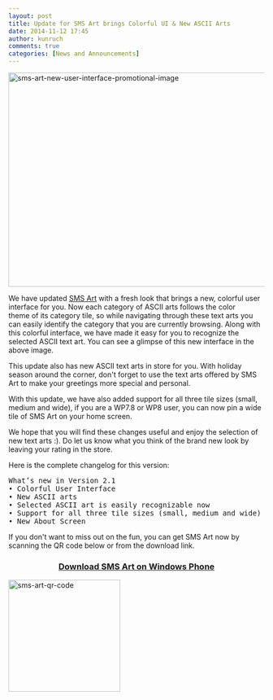 ```yaml
---
layout: post
title: Update for SMS Art brings Colorful UI & New ASCII Arts
date: 2014-11-12 17:45
author: kunruch
comments: true
categories: [News and Announcements]
---
```

<a href="http://kunruchcreations.com/wp-content/uploads/2014/11/sms-art-new-user-interface-promotional-image.png"><img class="aligncenter size-full wp-image-1571" src="http://kunruchcreations.com/wp-content/uploads/2014/11/sms-art-new-user-interface-promotional-image.png" alt="sms-art-new-user-interface-promotional-image" width="728" height="421" /></a>

We have updated <a href="http://apps.kunruchcreations.com/smsart/" target="_blank">SMS Art</a> with a fresh look that brings a new, colorful user interface for you. Now each category of ASCII arts follows the color theme of its category tile, so while navigating through these text arts you can easily identify the category that you are currently browsing. Along with this colorful interface, we have made it easy for you to recognize the selected ASCII text art. You can see a glimpse of this new interface in the above image.

This update also has new ASCII text arts in store for you. With holiday season around the corner, don't forget to use the text arts offered by SMS Art to make your greetings more special and personal.

With this update, we have also added support for all three tile sizes (small, medium and wide), if you are a WP7.8 or WP8 user, you can now pin a wide tile of SMS Art on your home screen.

We hope that you will find these changes useful and enjoy the selection of new text arts :). Do let us know what you think of the brand new look by leaving your rating in the store.

Here is the complete changelog for this version:
<pre>What’s new in Version 2.1
• Colorful User Interface
• New ASCII arts
• Selected ASCII art is easily recognizable now
• Support for all three tile sizes (small, medium and wide) for WP7.8 and WP8 devices.
• New About Screen</pre>
If you don't want to miss out on the fun, you can get SMS Art now by scanning the QR code below or from the download link.

<h3 style="text-align: center"><a href="http://windowsphone.com/s?appid=68e564ee-3e5b-4465-aab6-1ae3ccc74fbb" target="_blank">Download SMS Art on Windows Phone</a></h3>
<a href="http://kunruchcreations.com/wp-content/uploads/2014/11/sms-art-qr-code.png"><img class="aligncenter wp-image-1579" src="http://kunruchcreations.com/wp-content/uploads/2014/11/sms-art-qr-code.png" alt="sms-art-qr-code" width="220" height="220" /></a>
